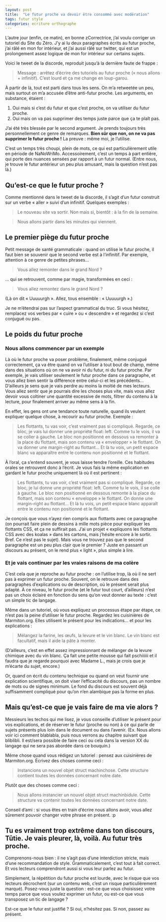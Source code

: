 ```yaml
---
layout: post
title:  "Le futur proche va devoir être consommé avec modération"
tags: futur style
categories: ecriture orthographe
---
```


L’autre jour (enfin, ce matin), en bonne zCorrectrice, j’ai voulu corriger un tutoriel du Site du Zéro. J’y ai lu deux paragraphes écrits au futur proche, j’ai râlé en mon for intérieur, et j’ai aussi râlé sur twitter, qui est un prolongement assez logique de mon for intérieur sur certains sujets.<!-- more -->

Voici le tweet de la discorde, reproduit jusqu’à la dernière faute de frappe :

> Message : arrêtez d’écrire des tutoriels au futur proche (« nous allons + infinitif). C’est lourd et ça me change en loup-garou.

À partir de là, tout est parti dans tous les sens. On m’a retweetée un peu, mais surtout on m’a accusée d’être anti-futur proche. Les arguments, en substance, étaient :

1. Oui mais si c’est du futur et que c’est proche, on va utiliser du futur proche.
1. Oui mais on va pas supprimer des temps juste parce que ça te plaît pas.

J’ai été très blessée par le second argument. Je prends toujours très personnellement ce genre de remarques. **Bien sûr que non, on ne va pas supprimer le futur proche !** La preuve : même moi, je l’utilise.

C’est un temps très choupi, plein de mots, ce qui est particulièrement utile en période de NaNoWriMo. Accessoirement, c’est un temps à part entière, qui porte des nuances sensées par rapport à un futur normal. (Entre nous, je trouve le futur antérieur un peu plus amusant, mais la question n’est pas là.)

## Qu’est-ce que le futur proche ?

Comme mentionné dans le tweet de la discorde, il s’agit d’un futur construit sur un verbe « aller » suivi d’un infinitif. Quelques exemples :

> Le nouveau site va sortir. Non mais si, bientôt : à la fin de la semaine.

> Nous allons partir dans les minutes qui viennent.

## Le premier piège du futur proche

Petit message de santé grammaticale : quand on utilise le futur proche, il faut bien se souvenir que le second verbe est à l’infinitif. Par exemple, attention à ce genre de petites phrases…

> Vous allez remonter dans le grand Nord ?

… qui se retrouvent, comme par magie, transformées en ceci :

> Vous allez remontez dans le grand Nord ?

(Là on dit « Uuuuurgh ». Allez, tous ensemble : « Uuuuurgh ».)

Je ne m’étendrai pas sur l’aspect grammatical du truc. Si vous hésitez, remplacez vos verbes par « cuire » ou « descendre » et regardez si c’est conjugué ou pas.

## Le poids du futur proche

### Nous allons commencer par un exemple

Là où le futur proche va poser problème, finalement, même conjugué correctement, ça va être quand on va l’utiliser à tout bout de champ, même dans des situations où on ne va avoir ni du futur, ni du futur proche. Par exemple, je vais utiliser seulement le futur proche dans ce paragraphe, et vous allez bien sentir la différence entre celui-ci et les précédents… D’ailleurs je sens que je vais perdre au moins la moitié de mes lecteurs. Vous allez sentir que je pourrais dire les choses plus vite, mais vous allez devoir vous coltiner une quantité excessive de mots, filtrer du contenu à la lecture, pour finalement arriver au même sens à la fin.

En effet, les gens ont une tendance toute naturelle, quand ils veulent expliquer quelque chose, à recourir au futur proche. Exemple :

> Les flottants, tu vas voir, c’est vraiment pas si compliqué. Regarde, ce bloc, je vais lui donner une propriété float: left. Comme tu le vois, il va se coller à gauche. Le bloc non positionné en dessous va remonter à la place du flottant, mais son contenu va « envelopper » le flottant. On va donner une margin-right au flottant… Et là tu vois, un petit espace blanc va apparaître entre le contenu non positionné et le flottant.

À l’oral, ça s’entend souvent, je vous laisse tendre l’oreille. Ces habitudes orales se retrouvent donc à l’écrit. Je vous fais la même explication en gardant le futur proche uniquement là où il est pertinent :

> Les flottants, tu vas voir, c’est vraiment pas si compliqué. Regarde, ce bloc, je lui donne une propriété float: left. Comme tu le vois, il se colle à gauche. Le bloc non positionné en dessous remonte à la place du flottant, mais son contenu « enveloppe » le flottant. On donne une margin-right au flottant… Et là tu vois, un petit espace blanc apparaît entre le contenu non positionné et le flottant.

Je conçois que vous n’ayez rien compris aux flottants avec ce paragraphe (on pourrait faire plein de dessins à mille mots pièce pour expliquer les flottants CSS, et ça ne suffirait pas. J’ai un projet « expliquons les flottants CSS avec des koalas » dans les cartons, mais j’hésite encore à le sortir. Bref. Ce n’est pas le sujet). Mais vous ne trouvez pas que le second paragraphe est un peu plus clair que le premier ? Juste en passant un discours au présent, on le rend plus « light », plus simple à lire.

### Et je vais continuer par les vraies raisons de ma colère

C’est cela que je reproche au futur proche : on l’utilise trop, là où il ne sert pas à exprimer un futur proche. Souvent, on le retrouve dans des paragraphes d’explications ou de description, où le présent serait plus adapté. À ce niveau, le futur proche (et le futur tout court, d’ailleurs) n’est pas un choix éclairé en fonction du sens qu’on veut donner au texte : c’est un simple tic de langage.

Même dans un tutoriel, où vous expliquez un processus étape par étape, ce n’est pas la peine d’utiliser le futur proche. Regardez les cuisinières de Marmiton.org. Elles utilisent le présent pour les indications… et pour les explications :

> Mélangez la farine, les œufs, la levure et le vin blanc. Le vin blanc est facultatif, mais il aide la pâte à monter.

(D’ailleurs, c’est en effet assez impressionnant de mélanger de la levure chimique avec du vin blanc. Ça fait une petite mousse qui fait pschiiiiii et il faudra que je regarde pourquoi avec Madame L., mais je crois que je m’écarte du sujet, encore.)

Or, quand on écrit du contenu technique ou quand on veut fournir une explication scientifique, on doit viser l’efficacité du discours, pas un nombre de mots ou de signes minimum. Le fond du discours est souvent déjà suffisamment compliqué pour qu’on n’en alambique pas la forme en plus.

## Mais qu’est-ce que je vais faire de ma vie alors ?

Messieurs les techos qui me lisez, je vous conseille d’utiliser le présent pour vos explications, et de réserver le futur (proche ou non) à ce qui parle de sujets présents plus loin dans le document ou dans l’avenir. (Ex. Nous allons voir ici comment blablabla, puis nous verrons au chapitre suivant que bliblibli. Il est/sera possible de faire ceci ou cela dans la version XX du langage qui ne sera pas abordée dans ce bouquin.)

Même chose quand vous rédigez un tutoriel : pensez aux cuisinières de Marmiton.org. Écrivez des choses comme ceci :

> Instancions un nouvel objet struct machinchose. Cette structure contient toutes les données concernant notre date.

Plutôt que des choses comme ceci :

> Nous allons instancier un nouvel objet struct machinbidule. Cette structure va contenir toutes les données concernant notre date.

Conseil d’ami : si vous êtes en train d’écrire nous allons avoir, vous allez sûrement pouvoir changer votre phrase en présent. :p

## Tu es vraiment trop extrême dans ton discours, Tûtie. Je vais pleurer, là, voilà. Au futur très proche.

Comprenons-nous bien : il ne s’agit pas d’une interdiction stricte, mais d’une recommandation de style. Grammaticalement, c’est tout à fait correct. Et vos lecteurs comprendront aussi si vous leur parlez au futur.

Simplement, la répétition du futur proche est lourde, avec le risque que vos lecteurs décrochent (sur un contenu web, c’est un risque particulièrement marqué). Posez-vous juste la question : est-ce que vous choisissez votre temps parce que vous voulez exprimer un futur, ou est-ce que vous transposez un tic de langage ?

Est-ce que le futur est justifié ? Si oui, n’hésitez pas. Si non, passez au présent.
 